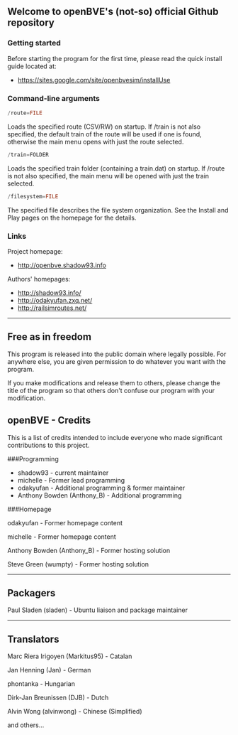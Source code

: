 ﻿## Welcome to openBVE's (not-so) official Github repository


### Getting started
Before starting the program for the first time, please read the quick install guide located at:
* https://sites.google.com/site/openbvesim/installUse

### Command-line arguments
```C++
/route=FILE
```
Loads the specified route (CSV/RW) on startup. If /train is not also specified, the default train of the route will be used if one is found, otherwise the main menu opens with just the route selected.
```C++
/train=FOLDER
```
Loads the specified train folder (containing a train.dat) on startup. If /route is not also specified, the main menu will be opened with just the train selected.
```C++
/filesystem=FILE
```
The specified file describes the file system organization. See the Install and Play pages on the homepage for the details.

### Links

Project homepage:
* http://openbve.shadow93.info

Authors' homepages:
* http://shadow93.info/
* http://odakyufan.zxq.net/
* http://railsimroutes.net/


------------------
Free as in freedom
------------------

This program is released into the public domain where legally possible. For anywhere else, you are given permission to do whatever you want with the program.

If you make modifications and release them to others, please change the title of the program so that others don't confuse our program with your modification.

## openBVE - Credits

This is a list of credits intended to include everyone who made significant contributions to this project.


###Programming
* shadow93 - current maintainer 
* michelle - Former lead programming
* odakyufan - Additional programming & former maintainer
* Anthony Bowden (Anthony_B) - Additional programming


###Homepage

odakyufan - Former homepage content

michelle - Former homepage content

Anthony Bowden (Anthony_B) - Former hosting solution

Steve Green (wumpty) - Former hosting solution


---------
Packagers
---------

Paul Sladen (sladen) - Ubuntu liaison and package maintainer


-----------
Translators
-----------

Marc Riera Irigoyen (Markitus95) - Catalan

Jan Henning (Jan) - German

phontanka - Hungarian

Dirk-Jan Breunissen (DJB) - Dutch

Alvin Wong (alvinwong) - Chinese (Simplified)

and others...
